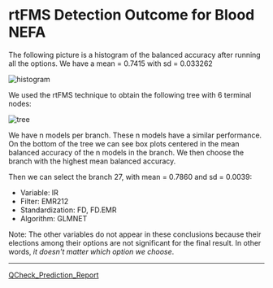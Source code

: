 # rtFMS Detection Outcome for Blood NEFA

The following picture is a histogram of the balanced accuracy after running all the options. We have a mean = 0.7415 with sd = 0.033262

![histogram](https://github.com/JFMandujanoR/My_classification/blob/master/BA_NEFA.png)

We used the rtFMS technique to obtain the following tree with 6 terminal nodes:

![tree](https://github.com/JFMandujanoR/My_classification/blob/master/treeNEFA.png)

We have n models per branch. These n models have a similar performance. On the bottom of the tree we can see box plots centered in the mean balanced accuracy of the n models in the branch. We then choose the branch with the highest mean balanced accuracy.

Then we can select the branch 27, with mean = 0.7860 and sd = 0.0039:

- Variable: IR
- Filter: EMR212
- Standardization: FD, FD.EMR
- Algorithm: GLMNET

Note: The other variables do not appear in these conclusions because their elections among their options are not significant for the final result. In other words, _it doesn't matter which option we choose_.

_________________________________________________________________________________________________________________________________
[QCheck_Prediction_Report](https://github.com/JFMandujanoR/QCheck_Prediction_Report/blob/master/README.md)
